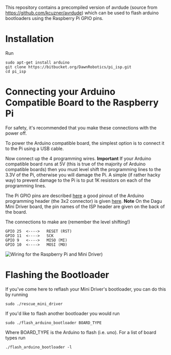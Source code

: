 This repository contains a precompiled version of avrdude (source from https://github.com/kcuzner/avrdude) 
which can be used to flash arduino bootloaders using the Raspberry Pi GPIO pins.

Installation
============

Run

    sudo apt-get install arduino
    git clone https://bitbucket.org/DawnRobotics/pi_isp.git
    cd pi_isp

Connecting your Arduino Compatible Board to the Raspberry Pi
============================================================

For safety, it's recommended that you make these connections with the power off.

To power the Arduino compatible board, the simplest option is to connect it to the Pi using a USB cable.

Now connect up the 4 programming wires. **Important** If your Arduino compatible board runs at 5V (this
is true of the majority of Arduino compatible boards) then you must level shift the programming lines
to the 3.3V of the Pi, otherwise you will damage the Pi. A simple (if rather hacky way) to prevent damage
to the Pi is to put 1K resistors on each of the programming lines.

The Pi GPIO pins are described [here](http://elinux.org/RPi_Low-level_peripherals#General_Purpose_Input.2FOutput_.28GPIO.29)
a good pinout of the Arduino programming header (the 3x2 connector) is given [here](http://forum.arduino.cc/index.php?topic=84190.0).
**Note** On the Dagu Mini Driver board, the pin names of the ISP header are given on the back of the
board.

The connections to make are (remember the level shifting!)

    GPIO 25  <---->   RESET (RST)
    GPIO 11  <---->   SCK
    GPIO 9   <---->   MISO (MI)
    GPIO 10  <---->   MOSI (MO)

![Wiring for the Raspberry Pi and Mini Driver](https://bitbucket.org/DawnRobotics/pi_isp/raw/master/images/pi_isp_wiring.png))
    
Flashing the Bootloader
=======================

If you've come here to reflash your Mini Driver's bootloader, you can do this by running

    sudo ./rescue_mini_driver
    
If you'd like to flash another bootloader you would run

    sudo ./flash_arduino_bootloader BOARD_TYPE
    
Where BOARD_TYPE is the Arduino to flash (i.e. uno). For a list of board types run

    ./flash_arduino_bootloader -l
